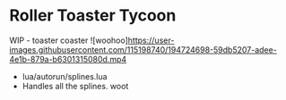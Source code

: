 # Roller Toaster Tycoon

WIP - toaster coaster
![woohoo]https://user-images.githubusercontent.com/115198740/194724698-59db5207-adee-4e1b-879a-b6301315080d.mp4

 - lua/autorun/splines.lua
  - Handles all the splines. woot
